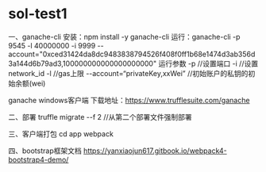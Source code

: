 # sol-test1

一、ganache-cli
安装：npm install -y ganache-cli
运行：ganache-cli -p 9545 -l 40000000 -i 9999 --account="0xced31424da8dc9483838794526f408f0ff1b68e1474d3ab356d3a144d6b79ad3,100000000000000000000"
运行参数
-p //设置端口
-i //设置network_id
-l //gas上限
--account=“privateKey,xxWei” //初始账户的私钥的初始余额(wei)

ganache windows客户端
下载地址：https://www.trufflesuite.com/ganache

二、部署
truffle migrate --f 2  //从第二个部署文件强制部署

三、客户端打包
cd app
webpack

四、bootstrap框架文档
https://yanxiaojun617.gitbook.io/webpack4-bootstrap4-demo/